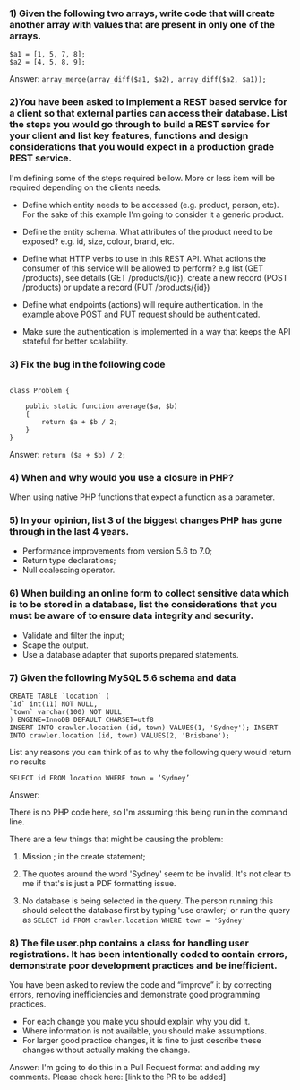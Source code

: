 ### 1) Given the following two arrays, write code that will create another array with values that are present in only one of the arrays.

```
$a1 = [1, 5, 7, 8]; 
$a2 = [4, 5, 8, 9];
```

Answer:
```array_merge(array_diff($a1, $a2), array_diff($a2, $a1));```

### 2)​ ​You have been asked to implement a REST based service for a client so that external parties can access their database. List the steps you would go through to build a REST service for your client and list key features, functions and design considerations that you would expect in a production grade REST service.

I'm defining some of the steps required bellow. More or less item will be required depending on the clients needs.

* Define which entity needs to be accessed (e.g. product, person, etc). For the sake of this example I'm going to consider it a generic product.

* Define the entity schema. What attributes of the product need to be exposed? e.g. id, size, colour, brand, etc.

* Define what HTTP verbs to use in this REST API. What actions the consumer of this service will be allowed to perform? e.g list  (GET /products), see  details (GET /products/{id}), create a new record (POST /products) or update a record (PUT /products/{id})

* Define what endpoints (actions) will require authentication. In the example above POST and PUT request should be authenticated.

* Make sure the authentication is implemented in a way that keeps the API stateful for better scalability.

### 3) Fix the bug in the following code

```<?php

class Problem {

	public static function average($a, $b) 
	{
		return $a + $b / 2; 
	}
}
```

Answer:
```return ($a + $b) / 2;```

### 4) When and why would you use a closure in PHP?

When using native PHP functions that expect a function as a parameter. 

### 5) In your opinion, list 3 of the biggest changes PHP has gone through in the last 4 years.

* Performance improvements from version 5.6 to 7.0;
* Return type declarations;
* Null coalescing operator.

### 6) When building an online form to collect sensitive data which is to be stored in a database, list the considerations that you must be aware of to ensure data integrity and security.

* Validate and filter the input;
* Scape the output.
* Use a database adapter that suports prepared statements.

### 7) Given the following MySQL 5.6 schema and data

```
CREATE TABLE `location` (
`id` int(11) NOT NULL,
`town` varchar(100) NOT NULL
) ENGINE=InnoDB DEFAULT CHARSET=utf8
INSERT INTO crawler.location (id, town) VALUES(1, 'Sydney'); INSERT INTO crawler.location (id, town) VALUES(2, 'Brisbane');
```

List any reasons you can think of as to why the following query would return no results 

```SELECT id FROM location WHERE town = ‘Sydney’```

Answer:

There is no PHP code here, so I'm assuming this being run in the command line. 

There are a few things that might be causing the problem:

1) Mission ; in the create statement;

2) The quotes around the word 'Sydney' seem to be invalid. It's not clear to me if that's is just a PDF formatting issue.

3) No database is being selected in the query. The person running this should select the database first by typing 'use crawler;' or run the query as ```SELECT id FROM crawler.location WHERE town = 'Sydney'```

### 8) The file user.php contains a class for handling user registrations. It has been intentionally coded to contain errors, demonstrate poor development practices and be inefficient.

You have been asked to review the code and “improve” it by correcting errors, removing inefficiencies and demonstrate good programming practices.

* For each change you make you should explain why you did it.
* Where information is not available, you should make assumptions.
* For larger good practice changes, it is fine to just describe these changes without actually making the change.

Answer:
I'm going to do this in a Pull Request format and adding my comments. Please check here: [link to the PR to be added]
